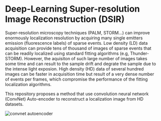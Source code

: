 # Deep-Learning Super-resolution Image Reconstruction (DSIR)

Super-resolution microscopy techniques (PALM, STORM…) can improve enormously localization resolution by acquiring many single emitters emission (fluorescence labels) of sparse events. Low density (LD) data acquisition can provide tens of thousand of images of sparse events that can be readily localized using standard fitting algorithms (e.g, Thunder-STORM). However, the aquisiton of such large number of images takes some time and can result to the sample drift and degrate the sample due to the intense light exposion. High density (HD) data of several hundred images can be faster in acquisition time but result of a very dense number of events per frames, which compromise the performance of the fitting localization algorithms. 

This repository proposes a method that use convolution neural network (ConvNet) Auto-encoder to reconstruct a localization image from HD datasets. 

![convnet autoencoder](https://gitlab.icfo.net/leaxp/deep-learning-super-resolution-image-reconstruction/733292ba259d87fffc6636c6a8935f3cb428becc/localization.png)